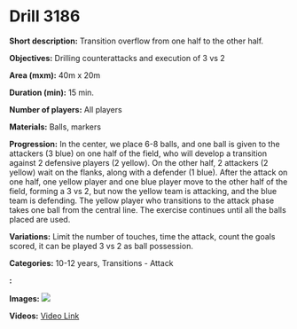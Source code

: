 # Drill 3186

**Short description:**
Transition overflow from one half to the other half.

**Objectives:**
Drilling counterattacks and execution of 3 vs 2

**Area (mxm):**
40m x 20m

**Duration (min):**
15 min.

**Number of players:**
All players

**Materials:**
Balls, markers

**Progression:**
In the center, we place 6-8 balls, and one ball is given to the attackers (3 blue) on one half of the field, who will develop a transition against 2 defensive players (2 yellow). On the other half, 2 attackers (2 yellow) wait on the flanks, along with a defender (1 blue). After the attack on one half, one yellow player and one blue player move to the other half of the field, forming a 3 vs 2, but now the yellow team is attacking, and the blue team is defending. The yellow player who transitions to the attack phase takes one ball from the central line. The exercise continues until all the balls placed are used.

**Variations:**
Limit the number of touches, time the attack, count the goals scored, it can be played 3 vs 2 as ball possession.

**Categories:**
10-12 years, Transitions - Attack

**:**


**Images:**
![](https://www.coachingfutsal.com/\images\0ae9f92b-cc02-48f5-aabf-8433d7195c93_tactical-board.com.png)

**Videos:**
[Video Link](https://www.youtube.com/embed/0t67V0xBiEM)

